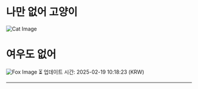 
# 나만 없어 고양이

![Cat Image](https://cdn2.thecatapi.com/images/8lg.gif)

# 여우도 없어
![Fox Image](https://randomfox.ca/images/72.jpg)
⏳ 업데이트 시간: 2025-02-19 10:18:23 (KRW)

---
